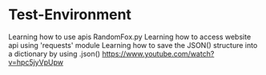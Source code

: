 # Test-Environment

 Learning how to use apis 
RandomFox.py
    Learning how to access website api using 'requests' module 
    Learning how to save the JSON() structure into a dictionary by using .json()
    https://www.youtube.com/watch?v=hpc5jyVpUpw
